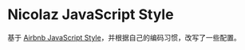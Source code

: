 # Nicolaz JavaScript Style

基于 [Airbnb JavaScript Style](https://github.com/airbnb/javascript)，并根据自己的编码习惯，改写了一些配置。
